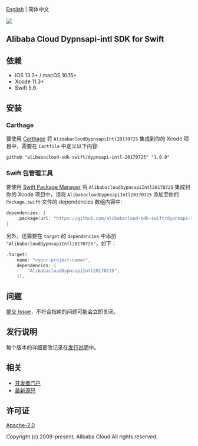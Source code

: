 [English](README.md) | 简体中文

![](https://aliyunsdk-pages.alicdn.com/icons/AlibabaCloud.svg)

## Alibaba Cloud Dypnsapi-intl SDK for Swift

## 依赖

- iOS 13.3+ / macOS 10.15+
- Xcode 11.3+
- Swift 5.6

## 安装

### Carthage

要使用 [Carthage](https://github.com/Carthage/Carthage) 将 `AlibabacloudDypnsapiIntl20170725` 集成到你的 Xcode 项目中，需要在 `Cartfile` 中定义以下内容:

```ogdl
github "alibabacloud-sdk-swift/dypnsapi-intl-20170725" "1.0.0"
```

### Swift 包管理工具

要使用 [Swift Package Manager](https://swift.org/package-manager/) 将 `AlibabacloudDypnsapiIntl20170725` 集成到你的 Xcode 项目中，请将 `AlibabacloudDypnsapiIntl20170725` 添加至你的 `Package.swift` 文件的 dependencies 数组内容中:

```swift
dependencies: [
    .package(url: "https://github.com/alibabacloud-sdk-swift/dypnsapi-intl-20170725.git", from: "1.0.0")
]
```

另外，还需要在 `target` 的 `dependencies` 中添加 `"AlibabacloudDypnsapiIntl20170725"`，如下：

```swift
.target(
    name: "<your-project-name>",
    dependencies: [
        "AlibabacloudDypnsapiIntl20170725",
    ]),
```

## 问题

[提交 Issue](https://github.com/alibabacloud-sdk-swift/dypnsapi-intl-20170725/issues/new)，不符合指南的问题可能会立即关闭。

## 发行说明

每个版本的详细更改记录在[发行说明](./ChangeLog.txt)中。

## 相关

* [开发者门户](https://next.api.aliyun.com/home)
* [最新源码](https://github.com/alibabacloud-sdk-swift/dypnsapi-intl-20170725)

## 许可证

[Apache-2.0](http://www.apache.org/licenses/LICENSE-2.0)

Copyright (c) 2009-present, Alibaba Cloud All rights reserved.
